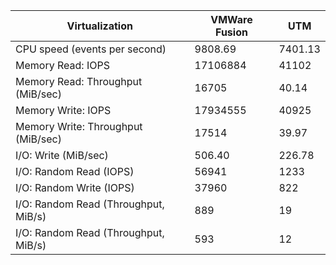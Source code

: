 

Virtualization | VMWare Fusion | UTM
---------------|---------------|-----------------
CPU speed (events per second) |  9808.69 | 7401.13
Memory Read: IOPS | 17106884 | 41102 |
Memory Read: Throughput (MiB/sec) | 16705 | 40.14 |
Memory Write: IOPS | 17934555 | 40925 |
Memory Write: Throughput (MiB/sec) | 17514 | 39.97 |
I/O: Write (MiB/sec) | 506.40  | 226.78 |
I/O: Random Read (IOPS) | 56941 | 1233 |
I/O: Random Write (IOPS) | 37960 | 822 |
I/O: Random Read (Throughput, MiB/s) | 889 | 19 |
I/O: Random Read (Throughput, MiB/s) | 593 | 12 |
